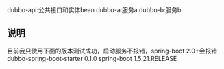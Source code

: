 

dubbo-api:公共接口和实体bean
dubbo-a:服务a
dubbo-b:服务b


## 说明
目前我只使用下面的版本测试成功，启动服务不报错，spring-boot 2.0+会报错
dubbo-spring-boot-starter 0.1.0
spring-boot 1.5.21.RELEASE